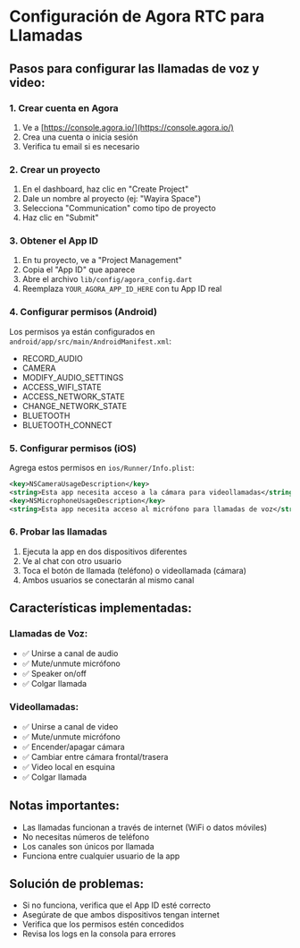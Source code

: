 # Configuración de Agora RTC para Llamadas

## Pasos para configurar las llamadas de voz y video:

### 1. Crear cuenta en Agora
1. Ve a [https://console.agora.io/](https://console.agora.io/)
2. Crea una cuenta o inicia sesión
3. Verifica tu email si es necesario

### 2. Crear un proyecto
1. En el dashboard, haz clic en "Create Project"
2. Dale un nombre al proyecto (ej: "Wayira Space")
3. Selecciona "Communication" como tipo de proyecto
4. Haz clic en "Submit"

### 3. Obtener el App ID
1. En tu proyecto, ve a "Project Management"
2. Copia el "App ID" que aparece
3. Abre el archivo `lib/config/agora_config.dart`
4. Reemplaza `YOUR_AGORA_APP_ID_HERE` con tu App ID real

### 4. Configurar permisos (Android)
Los permisos ya están configurados en `android/app/src/main/AndroidManifest.xml`:
- RECORD_AUDIO
- CAMERA
- MODIFY_AUDIO_SETTINGS
- ACCESS_WIFI_STATE
- ACCESS_NETWORK_STATE
- CHANGE_NETWORK_STATE
- BLUETOOTH
- BLUETOOTH_CONNECT

### 5. Configurar permisos (iOS)
Agrega estos permisos en `ios/Runner/Info.plist`:
```xml
<key>NSCameraUsageDescription</key>
<string>Esta app necesita acceso a la cámara para videollamadas</string>
<key>NSMicrophoneUsageDescription</key>
<string>Esta app necesita acceso al micrófono para llamadas de voz</string>
```

### 6. Probar las llamadas
1. Ejecuta la app en dos dispositivos diferentes
2. Ve al chat con otro usuario
3. Toca el botón de llamada (teléfono) o videollamada (cámara)
4. Ambos usuarios se conectarán al mismo canal

## Características implementadas:

### Llamadas de Voz:
- ✅ Unirse a canal de audio
- ✅ Mute/unmute micrófono
- ✅ Speaker on/off
- ✅ Colgar llamada

### Videollamadas:
- ✅ Unirse a canal de video
- ✅ Mute/unmute micrófono
- ✅ Encender/apagar cámara
- ✅ Cambiar entre cámara frontal/trasera
- ✅ Video local en esquina
- ✅ Colgar llamada

## Notas importantes:
- Las llamadas funcionan a través de internet (WiFi o datos móviles)
- No necesitas números de teléfono
- Los canales son únicos por llamada
- Funciona entre cualquier usuario de la app

## Solución de problemas:
- Si no funciona, verifica que el App ID esté correcto
- Asegúrate de que ambos dispositivos tengan internet
- Verifica que los permisos estén concedidos
- Revisa los logs en la consola para errores
